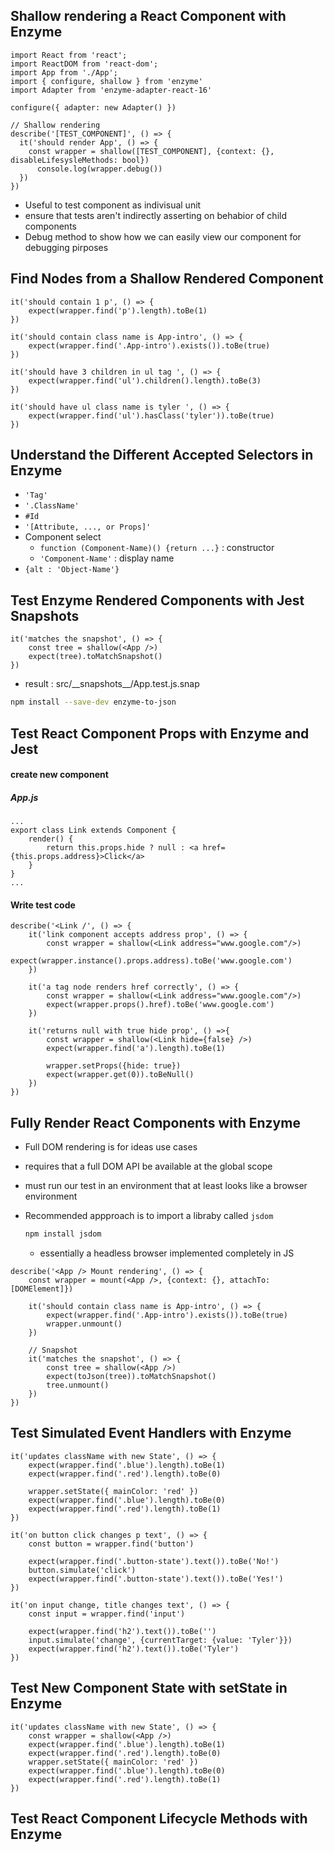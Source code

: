 ## Shallow rendering a React Component with Enzyme

```react
import React from 'react';
import ReactDOM from 'react-dom';
import App from './App';
import { configure, shallow } from 'enzyme'
import Adapter from 'enzyme-adapter-react-16'

configure({ adapter: new Adapter() })

// Shallow rendering
describe('[TEST_COMPONENT]', () => {
  it('should render App', () => {
    const wrapper = shallow([TEST_COMPONENT], {context: {}, disableLifesysleMethods: bool})
      console.log(wrapper.debug())
  })
})
```

- Useful to test component as indivisual unit
- ensure that tests aren't indirectly asserting on behabior of child components
- Debug method to show how we can easily view our component for debugging pirposes



## Find Nodes from a Shallow Rendered Component

```react
it('should contain 1 p', () => {
    expect(wrapper.find('p').length).toBe(1)
})

it('should contain class name is App-intro', () => {
    expect(wrapper.find('.App-intro').exists()).toBe(true)
})

it('should have 3 children in ul tag ', () => {
    expect(wrapper.find('ul').children().length).toBe(3)
})

it('should have ul class name is tyler ', () => {
    expect(wrapper.find('ul').hasClass('tyler')).toBe(true)
})
```



## Understand the Different Accepted Selectors in Enzyme

- `'Tag'`
- `'.ClassName'`
- `#Id`
- `'[Attribute, ..., or Props]'`
- Component select
  - `function (Component-Name)() {return ...}` : constructor
  - `'Component-Name'` : display name
- `{alt : 'Object-Name'}`



## Test Enzyme Rendered Components with Jest Snapshots

```react
it('matches the snapshot', () => {
    const tree = shallow(<App />)
    expect(tree).toMatchSnapshot()
})
```

- result : src/\_\_snapshots\_\_/App.test.js.snap

```bash
npm install --save-dev enzyme-to-json
```



## Test React Component Props with Enzyme and Jest

#### create new component

##### App.js

```react
...
export class Link extends Component {
    render() {
        return this.props.hide ? null : <a href={this.props.address}>Click</a>
    }
}
...
```



#### Write test code

```react
describe('<Link /', () => {
    it('link component accepts address prop', () => {
        const wrapper = shallow(<Link address="www.google.com"/>)
        expect(wrapper.instance().props.address).toBe('www.google.com')
    })

    it('a tag node renders href correctly', () => {
        const wrapper = shallow(<Link address="www.google.com"/>)
        expect(wrapper.props().href).toBe('www.google.com')
    })

    it('returns null with true hide prop', () =>{
        const wrapper = shallow(<Link hide={false} />)
        expect(wrapper.find('a').length).toBe(1)

        wrapper.setProps({hide: true})
        expect(wrapper.get(0)).toBeNull()
    })
})
```



## Fully Render React Components with Enzyme

- Full DOM rendering is for ideas use cases

- requires that a full DOM API be available at the global scope

- must run our test in an environment that at least looks like a browser environment

- Recommended appproach is to import a libraby called `jsdom`

  ```bash
  npm install jsdom
  ```

  - essentially a headless browser implemented completely in JS

```react
describe('<App /> Mount rendering', () => {
    const wrapper = mount(<App />, {context: {}, attachTo: [DOMElement]})

    it('should contain class name is App-intro', () => {
        expect(wrapper.find('.App-intro').exists()).toBe(true)
        wrapper.unmount()
    })

    // Snapshot
    it('matches the snapshot', () => {
        const tree = shallow(<App />)
        expect(toJson(tree)).toMatchSnapshot()
        tree.unmount()
    })
})
```



## Test Simulated Event Handlers with Enzyme

```react
it('updates className with new State', () => {
    expect(wrapper.find('.blue').length).toBe(1)
    expect(wrapper.find('.red').length).toBe(0)

    wrapper.setState({ mainColor: 'red' })
    expect(wrapper.find('.blue').length).toBe(0)
    expect(wrapper.find('.red').length).toBe(1)
})

it('on button click changes p text', () => {
    const button = wrapper.find('button')

    expect(wrapper.find('.button-state').text()).toBe('No!')
    button.simulate('click')
    expect(wrapper.find('.button-state').text()).toBe('Yes!')
})

it('on input change, title changes text', () => {
    const input = wrapper.find('input')

    expect(wrapper.find('h2').text()).toBe('')
    input.simulate('change', {currentTarget: {value: 'Tyler'}})
    expect(wrapper.find('h2').text()).toBe('Tyler')
})
```



## Test New Component State with setState in Enzyme

```react
it('updates className with new State', () => {
    const wrapper = shallow(<App />)
    expect(wrapper.find('.blue').length).toBe(1)
    expect(wrapper.find('.red').length).toBe(0)
    wrapper.setState({ mainColor: 'red' })
    expect(wrapper.find('.blue').length).toBe(0)
    expect(wrapper.find('.red').length).toBe(1)    
})
```



## Test React Component Lifecycle Methods with Enzyme

